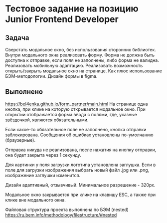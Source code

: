# Тестовое задание на позицию Junior Frontend Developer
## Задача
Сверстать модальное окно, без использования сторонних библиотек. Внутри модального окна реализовать форму. Форма не должна быть доступна к отправке, если поля не заполнены, либо форма не валидна. Реализовать мобильную адаптацию. Реализовать возможность открыть/закрыть модальное окно на странице. Как плюс использование БЭМ-методологии. Дизайн формы в figma.

## Выполнено
https://bel4enka.github.io/form_partner/main.html
На странице одна кнопка, при клике на которую открывается модальное окно.
При открытии отображается форма ввода с полями, где, указные звёздочкой, являются обязательными.

Если какое-то обязательное поле не заполнено, кнопка отправки заблокирована. Сообщения об ошибках установлены по-умолчанию (браузерные).

Отправка никуда не реализована, после нажатия на кнопку отправки, она будет закрыта через 1 секунду.

Для картинки у поля загрузки логотипа установлена заглушка. Если в поле для загрузки изображения выбрать новый файл .jpg или .png, изображение заглушки изменится.

Дизайн адаптивный, отзывчивый. Минимальное разрешение - 320px.

Модальное окно закрывается при клике на клавишу ESC, а также при клике вне модального окна.

Файловая структура проекта выполнена по БЭМ (nested) https://ru.bem.info/methodology/filestructure/#nested